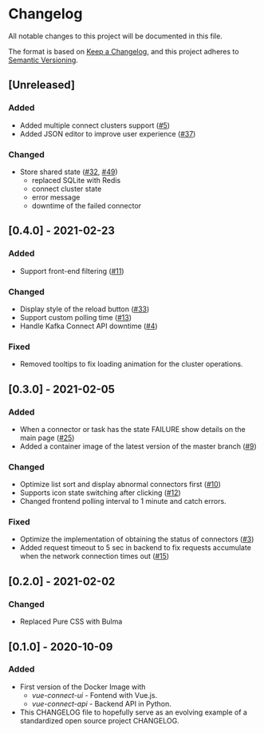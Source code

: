 # Changelog

All notable changes to this project will be documented in this file.

The format is based on [Keep a Changelog](https://keepachangelog.com/en/1.0.0/),
and this project adheres to [Semantic Versioning](https://semver.org/spec/v2.0.0.html).

## [Unreleased]

### Added

- Added multiple connect clusters support ([#5][i5])
- Added JSON editor to improve user experience ([#37][i37])

[i5]: https://github.com/rueedlinger/vue-connect/issues/5
[i37]: https://github.com/rueedlinger/vue-connect/issues/37

### Changed

- Store shared state ([#32][i32], [#49][i49])
  - replaced SQLite with Redis
  - connect cluster state
  - error message
  - downtime of the failed connector

[i32]: https://github.com/rueedlinger/vue-connect/issues/32
[i49]: https://github.com/rueedlinger/vue-connect/issues/32

## [0.4.0] - 2021-02-23

### Added

- Support front-end filtering ([#11][i11])

### Changed

- Display style of the reload button ([#33][i33])
- Support custom polling time ([#13][i13])
- Handle Kafka Connect API downtime ([#4][i4])

[i4]: https://github.com/rueedlinger/vue-connect/issues/4
[i11]: https://github.com/rueedlinger/vue-connect/issues/11
[i13]: https://github.com/rueedlinger/vue-connect/issues/13
[i33]: https://github.com/rueedlinger/vue-connect/issues/33

### Fixed

- Removed tooltips to fix loading animation for the cluster operations.

## [0.3.0] - 2021-02-05

### Added

- When a connector or task has the state FAILURE show details on the main page ([#25][i25])
- Added a container image of the latest version of the master branch ([#9][i9])

[i9]: https://github.com/rueedlinger/vue-connect/issues/9
[i25]: https://github.com/rueedlinger/vue-connect/issues/25

### Changed

- Optimize list sort and display abnormal connectors first ([#10][i10])
- Supports icon state switching after clicking ([#12][i12])
- Changed frontend polling interval to 1 minute and catch errors.

[i10]: https://github.com/rueedlinger/vue-connect/issues/10
[i12]: https://github.com/rueedlinger/vue-connect/issues/12
[i15]: https://github.com/rueedlinger/vue-connect/issues/15

### Fixed

- Optimize the implementation of obtaining the status of connectors ([#3][i3])
- Added request timeout to 5 sec in backend to fix requests accumulate when the network connection times out ([#15][i15])

[i3]: https://github.com/rueedlinger/vue-connect/issues/3

## [0.2.0] - 2021-02-02

### Changed

- Replaced Pure CSS with Bulma

## [0.1.0] - 2020-10-09

### Added

- First version of the Docker Image with
  - _vue-connect-ui_ - Fontend with Vue.js.
  - _vue-connect-api_ - Backend API in Python.
- This CHANGELOG file to hopefully serve as an evolving example of a
  standardized open source project CHANGELOG.

